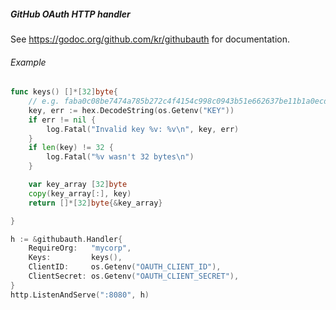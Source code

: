 ##### GitHub OAuth HTTP handler

See <https://godoc.org/github.com/kr/githubauth> for documentation.

###### Example

```go
func keys() []*[32]byte{
    // e.g. faba0c08be7474a785b272c4f4154c998c0943b51e662637be11b1a0ecda43b3
    key, err := hex.DecodeString(os.Getenv("KEY"))
    if err != nil {
        log.Fatal("Invalid key %v: %v\n", key, err)
    }
    if len(key) != 32 {
        log.Fatal("%v wasn't 32 bytes\n")
    }

    var key_array [32]byte
    copy(key_array[:], key)
    return []*[32]byte{&key_array}

}

h := &githubauth.Handler{
	RequireOrg:   "mycorp",
	Keys:         keys(),
	ClientID:     os.Getenv("OAUTH_CLIENT_ID"),
	ClientSecret: os.Getenv("OAUTH_CLIENT_SECRET"),
}
http.ListenAndServe(":8080", h)
```
